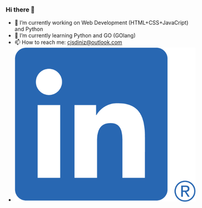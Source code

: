 ### Hi there 👋

<!--
**cjsdiniz/cjsdiniz** is a ✨ _special_ ✨ repository because its `README.md` (this file) appears on your GitHub profile.

Here are some ideas to get you started:

- 🔭 I’m currently working on Web Development (HTML+CSS+JavaCript) and Python
- 🌱 I’m currently learning Python and GO (GOlang)
- 👯 I’m looking to collaborate on ...
- 🤔 I’m looking for help with ...
- 💬 Ask me about ...
- 📫 How to reach me: cjsdiniz@outlook.com
- 😄 Pronouns: ...
- ⚡ Fun fact: ...
-->

- 🔭 I’m currently working on Web Development (HTML+CSS+JavaCript) and Python
- 🌱 I’m currently learning Python and GO (GOlang)
- 📫 How to reach me: cjsdiniz@outlook.com
- ![[LinkedIn](https://www.linkedin.com/in/cjdiniz/)](./images/LI-In-Bug.png)